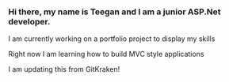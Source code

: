 ### Hi there, my name is Teegan and I am a junior ASP.Net developer.

I am currently working on a portfolio project to display my skills

Right now I am learning how to build MVC style applications

I am updating this from GitKraken!

<!--
**supersteve00/supersteve00** is a ✨ _special_ ✨ repository because its `README.md` (this file) appears on your GitHub profile.

Here are some ideas to get you started:

- 🔭 I’m currently working on ...
- 🌱 I’m currently learning ...
- 👯 I’m looking to collaborate on ...
- 🤔 I’m looking for help with ...
- 💬 Ask me about ...
- 📫 How to reach me: ...
- 😄 Pronouns: ...
- ⚡ Fun fact: ...
-->
